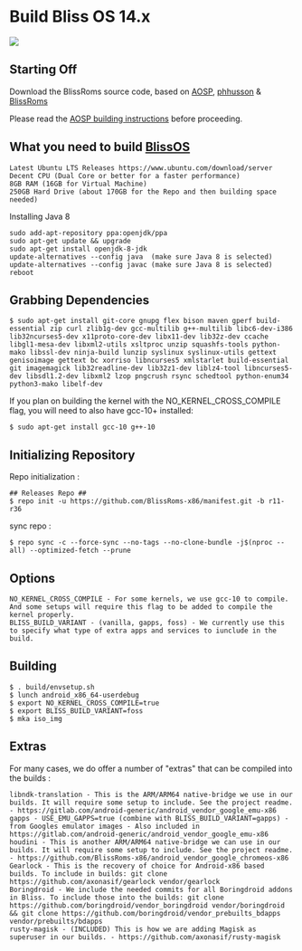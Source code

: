 # Build Bliss OS 14.x

![](https://i.imgur.com/pOad4eK.png)

## Starting Off

Download the BlissRoms source code, based on [AOSP](https://android.googlesource.com), [phhusson](https://github.com/phhusson/treble_manifest) & [BlissRoms](https://github.com/BlissRoms/platform_manifest)

Please read the [AOSP building instructions](http://source.android.com/source/index.html) before proceeding.

## What you need to build [BlissOS](https://github.com/BlissRoms-x86/manifest)

```text
Latest Ubuntu LTS Releases https://www.ubuntu.com/download/server
Decent CPU (Dual Core or better for a faster performance)
8GB RAM (16GB for Virtual Machine)
250GB Hard Drive (about 170GB for the Repo and then building space needed)
```

Installing Java 8

```text
sudo add-apt-repository ppa:openjdk/ppa
sudo apt-get update && upgrade
sudo apt-get install openjdk-8-jdk
update-alternatives --config java  (make sure Java 8 is selected)
update-alternatives --config javac (make sure Java 8 is selected)
reboot
```

## Grabbing Dependencies

```text
$ sudo apt-get install git-core gnupg flex bison maven gperf build-essential zip curl zlib1g-dev gcc-multilib g++-multilib libc6-dev-i386 lib32ncurses5-dev x11proto-core-dev libx11-dev lib32z-dev ccache libgl1-mesa-dev libxml2-utils xsltproc unzip squashfs-tools python-mako libssl-dev ninja-build lunzip syslinux syslinux-utils gettext genisoimage gettext bc xorriso libncurses5 xmlstarlet build-essential git imagemagick lib32readline-dev lib32z1-dev liblz4-tool libncurses5-dev libsdl1.2-dev libxml2 lzop pngcrush rsync schedtool python-enum34 python3-mako libelf-dev
```

If you plan on building the kernel with the NO\_KERNEL\_CROSS\_COMPILE flag, you will need to also have gcc-10+ installed:

```text
$ sudo apt-get install gcc-10 g++-10
```

## Initializing Repository

Repo initialization :

```text
## Releases Repo ##
$ repo init -u https://github.com/BlissRoms-x86/manifest.git -b r11-r36
```

sync repo :

```text
$ repo sync -c --force-sync --no-tags --no-clone-bundle -j$(nproc --all) --optimized-fetch --prune
```

## Options

```text
NO_KERNEL_CROSS_COMPILE - For some kernels, we use gcc-10 to compile. And some setups will require this flag to be added to compile the kernel properly. 
BLISS_BUILD_VARIANT - (vanilla, gapps, foss) - We currently use this to specify what type of extra apps and services to iunclude in the build. 
```

## Building

```text
$ . build/envsetup.sh
$ lunch android_x86_64-userdebug
$ export NO_KERNEL_CROSS_COMPILE=true
$ export BLISS_BUILD_VARIANT=foss
$ mka iso_img
```

## Extras

For many cases, we do offer a number of "extras" that can be compiled into the builds :

```text
libndk-translation - This is the ARM/ARM64 native-bridge we use in our builds. It will require some setup to include. See the project readme. - https://gitlab.com/android-generic/android_vendor_google_emu-x86
gapps - USE_EMU_GAPPS=true (combine with BLISS_BUILD_VARIANT=gapps) - from Googles emulator images - Also included in https://gitlab.com/android-generic/android_vendor_google_emu-x86
houdini - This is another ARM/ARM64 native-bridge we can use in our builds. It will require some setup to include. See the project readme. - https://github.com/BlissRoms-x86/android_vendor_google_chromeos-x86
Gearlock - This is the recovery of choice for Android-x86 based builds. To include in builds: git clone https://github.com/axonasif/gearlock vendor/gearlock
Boringdroid - We include the needed commits for all Boringdroid addons in Bliss. To include those into the builds: git clone https://github.com/boringdroid/vendor_boringdroid vendor/boringdroid && git clone https://github.com/boringdroid/vendor_prebuilts_bdapps vendor/prebuilts/bdapps
rusty-magisk - (INCLUDED) This is how we are adding Magisk as superuser in our builds. - https://github.com/axonasif/rusty-magisk
```

